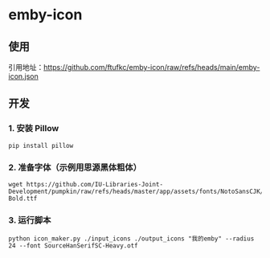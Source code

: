 # emby-icon
## 使用
引用地址：https://github.com/ftufkc/emby-icon/raw/refs/heads/main/emby-icon.json

## 开发
### 1. 安装 Pillow
```shell
pip install pillow
```

### 2. 准备字体（示例用思源黑体粗体）
```shell
wget https://github.com/IU-Libraries-Joint-Development/pumpkin/raw/refs/heads/master/app/assets/fonts/NotoSansCJK/NotoSansCJKtc-Bold.ttf

```

### 3. 运行脚本
```shell
python icon_maker.py ./input_icons ./output_icons "我的emby" --radius 24 --font SourceHanSerifSC-Heavy.otf
```
